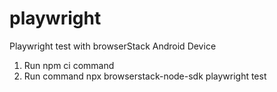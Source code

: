 # playwright
Playwright test with browserStack Android Device

1. Run npm ci command
2. Run command npx browserstack-node-sdk playwright test
